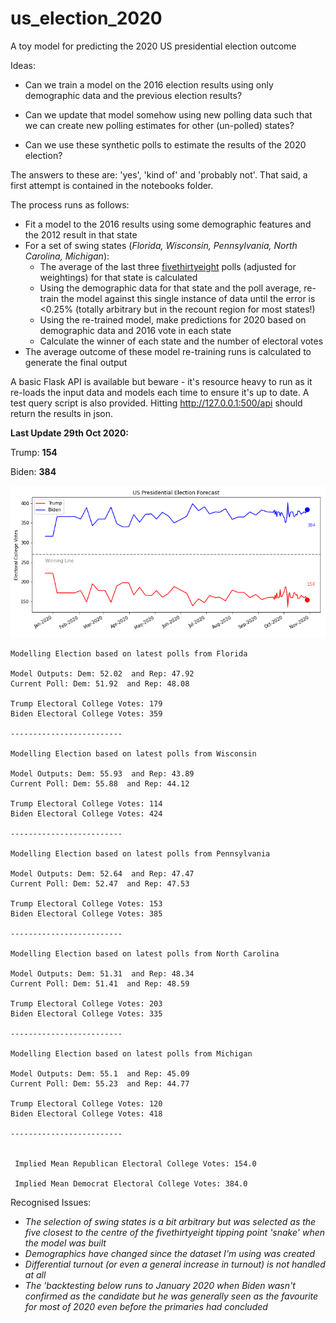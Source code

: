 # us_election_2020
A toy model for predicting the 2020 US presidential election outcome

Ideas:

* Can we train a model on the 2016 election results using only demographic data and the previous election results?

* Can we update that model somehow using new polling data such that we can create new polling estimates for other (un-polled) states?

* Can we use these synthetic polls to estimate the results of the 2020 election?

The answers to these are: 'yes', 'kind of' and 'probably not'. That said, a first attempt is contained in the notebooks folder.

The process runs as follows:

* Fit a model to the 2016 results using some demographic features and the 2012 result in that state
* For a set of swing states (*Florida, Wisconsin, Pennsylvania, North Carolina, Michigan*):
  * The average of the last three [fivethirtyeight](https://projects.fivethirtyeight.com/2020-election-forecast/) polls (adjusted for weightings) for that state is calculated
  * Using the demographic data for that state and the poll average, re-train the model against this single instance of data until the error is <0.25% (totally arbitrary but in the recount region for most states!)
  * Using the re-trained model, make predictions for 2020 based on demographic data and 2016 vote in each state
  * Calculate the winner of each state and the number of electoral votes
* The average outcome of these model re-training runs is calculated to generate the final output

A basic Flask API is available but beware - it's resource heavy to run as it re-loads the input data and models each time to ensure it's up to date. A test query script is also provided. Hitting http://127.0.0.1:500/api should return the results in json.

**Last Update 29th Oct 2020:** 

Trump: **154**

Biden: **384**

![alt text](https://github.com/nowaycomputer/us_election_2020/blob/main/img/291020.png)



```
Modelling Election based on latest polls from Florida

Model Outputs: Dem: 52.02  and Rep: 47.92
Current Poll: Dem: 51.92  and Rep: 48.08

Trump Electoral College Votes: 179
Biden Electoral College Votes: 359

-------------------------

Modelling Election based on latest polls from Wisconsin

Model Outputs: Dem: 55.93  and Rep: 43.89
Current Poll: Dem: 55.88  and Rep: 44.12

Trump Electoral College Votes: 114
Biden Electoral College Votes: 424

-------------------------

Modelling Election based on latest polls from Pennsylvania

Model Outputs: Dem: 52.64  and Rep: 47.47
Current Poll: Dem: 52.47  and Rep: 47.53

Trump Electoral College Votes: 153
Biden Electoral College Votes: 385

-------------------------

Modelling Election based on latest polls from North Carolina

Model Outputs: Dem: 51.31  and Rep: 48.34
Current Poll: Dem: 51.41  and Rep: 48.59

Trump Electoral College Votes: 203
Biden Electoral College Votes: 335

-------------------------

Modelling Election based on latest polls from Michigan

Model Outputs: Dem: 55.1  and Rep: 45.09
Current Poll: Dem: 55.23  and Rep: 44.77

Trump Electoral College Votes: 120
Biden Electoral College Votes: 418

-------------------------


 Implied Mean Republican Electoral College Votes: 154.0

 Implied Mean Democrat Electoral College Votes: 384.0
```

Recognised Issues:
* *The selection of swing states is a bit arbitrary but was selected as the five closest to the centre of the fivethirtyeight tipping point 'snake' when the model was built*
* *Demographics have changed since the dataset I'm using was created*
* *Differential turnout (or even a general increase in turnout) is not handled at all*
* *The 'backtesting below runs to January 2020 when Biden wasn't confirmed as the candidate but he was generally seen as the favourite for most of 2020 even before the primaries had concluded*

